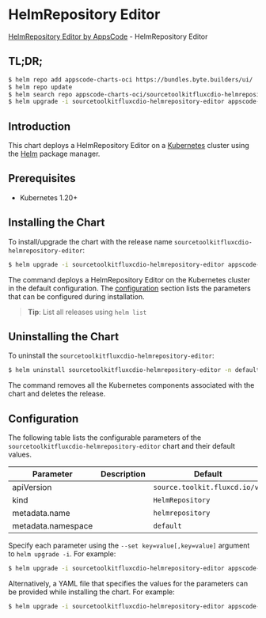 # HelmRepository Editor

[HelmRepository Editor by AppsCode](https://appscode.com) - HelmRepository Editor

## TL;DR;

```bash
$ helm repo add appscode-charts-oci https://bundles.byte.builders/ui/
$ helm repo update
$ helm search repo appscode-charts-oci/sourcetoolkitfluxcdio-helmrepository-editor --version=v0.7.0
$ helm upgrade -i sourcetoolkitfluxcdio-helmrepository-editor appscode-charts-oci/sourcetoolkitfluxcdio-helmrepository-editor -n default --create-namespace --version=v0.7.0
```

## Introduction

This chart deploys a HelmRepository Editor on a [Kubernetes](http://kubernetes.io) cluster using the [Helm](https://helm.sh) package manager.

## Prerequisites

- Kubernetes 1.20+

## Installing the Chart

To install/upgrade the chart with the release name `sourcetoolkitfluxcdio-helmrepository-editor`:

```bash
$ helm upgrade -i sourcetoolkitfluxcdio-helmrepository-editor appscode-charts-oci/sourcetoolkitfluxcdio-helmrepository-editor -n default --create-namespace --version=v0.7.0
```

The command deploys a HelmRepository Editor on the Kubernetes cluster in the default configuration. The [configuration](#configuration) section lists the parameters that can be configured during installation.

> **Tip**: List all releases using `helm list`

## Uninstalling the Chart

To uninstall the `sourcetoolkitfluxcdio-helmrepository-editor`:

```bash
$ helm uninstall sourcetoolkitfluxcdio-helmrepository-editor -n default
```

The command removes all the Kubernetes components associated with the chart and deletes the release.

## Configuration

The following table lists the configurable parameters of the `sourcetoolkitfluxcdio-helmrepository-editor` chart and their default values.

|     Parameter      | Description |                 Default                  |
|--------------------|-------------|------------------------------------------|
| apiVersion         |             | <code>source.toolkit.fluxcd.io/v1</code> |
| kind               |             | <code>HelmRepository</code>              |
| metadata.name      |             | <code>helmrepository</code>              |
| metadata.namespace |             | <code>default</code>                     |


Specify each parameter using the `--set key=value[,key=value]` argument to `helm upgrade -i`. For example:

```bash
$ helm upgrade -i sourcetoolkitfluxcdio-helmrepository-editor appscode-charts-oci/sourcetoolkitfluxcdio-helmrepository-editor -n default --create-namespace --version=v0.7.0 --set apiVersion=source.toolkit.fluxcd.io/v1
```

Alternatively, a YAML file that specifies the values for the parameters can be provided while
installing the chart. For example:

```bash
$ helm upgrade -i sourcetoolkitfluxcdio-helmrepository-editor appscode-charts-oci/sourcetoolkitfluxcdio-helmrepository-editor -n default --create-namespace --version=v0.7.0 --values values.yaml
```
